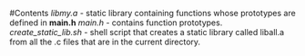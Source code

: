 #Contents
*libmy.a* - static library containing functions whose prototypes are defined in **main.h**
*main.h* - contains function prototypes.
*create_static_lib.sh* - shell script that creates a static library called liball.a from all the .c files that are in the current directory.
